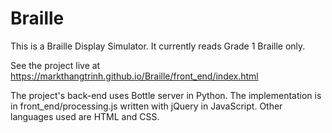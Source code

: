 # Braille
This is a Braille Display Simulator.  It currently reads Grade 1 Braille only.

See the project live at https://markthangtrinh.github.io/Braille/front_end/index.html

The project's back-end uses Bottle server in Python.  The implementation is in front_end/processing.js written with jQuery in JavaScript.  Other languages used are HTML and CSS.
